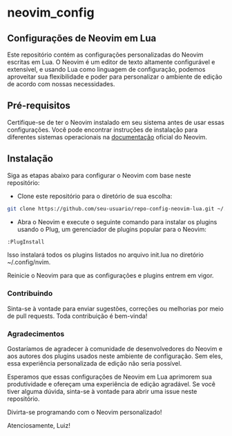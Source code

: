 # neovim_config

## Configurações de Neovim em Lua

Este repositório contém as configurações personalizadas do Neovim escritas em Lua. O Neovim é um editor de texto altamente configurável e extensível, e usando Lua como linguagem de configuração, podemos aproveitar sua flexibilidade e poder para personalizar o ambiente de edição de acordo com nossas necessidades.

## Pré-requisitos
Certifique-se de ter o Neovim instalado em seu sistema antes de usar essas configurações. Você pode encontrar instruções de instalação para diferentes sistemas operacionais na [documentação](https://neovim.io/) oficial do Neovim.

## Instalação
Siga as etapas abaixo para configurar o Neovim com base neste repositório:

- Clone este repositório para o diretório de sua escolha:
```bash
git clone https://github.com/seu-usuario/repo-config-neovim-lua.git ~/.config/nvim
```

- Abra o Neovim e execute o seguinte comando para instalar os plugins usando o Plug, um gerenciador de plugins popular para o Neovim:
```bash
:PlugInstall
````

Isso instalará todos os plugins listados no arquivo init.lua no diretório ~/.config/nvim.

Reinicie o Neovim para que as configurações e plugins entrem em vigor.

### Contribuindo
Sinta-se à vontade para enviar sugestões, correções ou melhorias por meio de pull requests. Toda contribuição é bem-vinda!

### Agradecimentos
Gostaríamos de agradecer à comunidade de desenvolvedores do Neovim e aos autores dos plugins usados neste ambiente de configuração. Sem eles, essa experiência personalizada de edição não seria possível.

Esperamos que essas configurações de Neovim em Lua aprimorem sua produtividade e ofereçam uma experiência de edição agradável. Se você tiver alguma dúvida, sinta-se à vontade para abrir uma issue neste repositório.

Divirta-se programando com o Neovim personalizado!

Atenciosamente,
Luiz!





